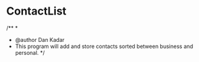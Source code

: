 # ContactList
/**
 *
 * @author Dan Kadar
 * This program will add and store contacts sorted between business and personal. 
 */
